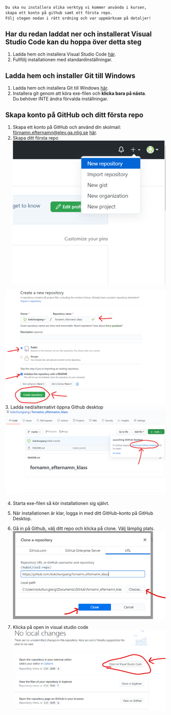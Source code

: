 ```markdown
Du ska nu installera olika verktyg vi kommer använda i kursen, 
skapa ett konto på github samt ett första repo.  
Följ stegen nedan i rätt ordning och var uppmärksam på detaljer!
```
## Har du redan laddat ner och installerat Visual Studio Code kan du hoppa över detta steg
1. Ladda hem och installera Visual Studio Code <a href="https://code.visualstudio.com/docs/?dv=win64user" target="_blank">här</a>. 
2. Fullfölj installationen med standardinställningar.

## Ladda hem och installer Git till Windows
1. Ladda hem och installera Git till Windows <a href="https://github.com/git-for-windows/git/releases/download/v2.18.0.windows.1/Git-2.18.0-64-bit.exe" target="_blank">här</a>.
2. Installera git genom att köra exe-filen och **klicka bara på nästa**. <br>
    Du behöver INTE ändra förvalda inställningar.

## Skapa konto på GitHub och ditt första repo
1. Skapa ett konto på GitHub och använd din skolmail: förnamn.efternamn@elev.ga.ntig.se <a href="https://github.com/join" target="_blank">här</a>.
2. Skapa ditt första repo 
![img](assets/repo1.png)

![img](assets/repo2.png)
3. Ladda ned/alternativt öppna Github desktop
![img](assets/github_desktop_download.png)

4. Starta exe-filen så kör installationen sig självt.

5. När installationen är klar, logga in med ditt GitHub-konto på GitHub Desktop.

6. Gå in på Github, välj ditt repo och klicka på clone. Välj lämplig plats.
![img](assets/klona_repo.png)

7. Klicka på open in visual studio code
![img](assets/open_vsc.png)
 